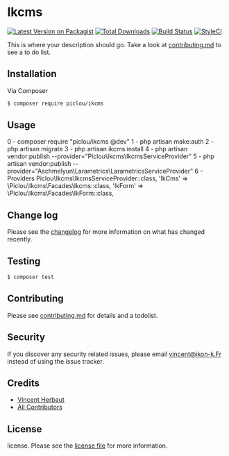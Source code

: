 # Ikcms

[![Latest Version on Packagist][ico-version]][link-packagist]
[![Total Downloads][ico-downloads]][link-downloads]
[![Build Status][ico-travis]][link-travis]
[![StyleCI][ico-styleci]][link-styleci]

This is where your description should go. Take a look at [contributing.md](contributing.md) to see a to do list.

## Installation

Via Composer

``` bash
$ composer require piclou/ikcms
```

## Usage

0 - composer require "piclou/ikcms @dev"
1 - php artisan make:auth
2 - php artisan migrate
3 - php artisan ikcms:install
4 - php artisan vendor:publish --provider="Piclou\Ikcms\IkcmsServiceProvider"
5 - php artisan vendor:publish --provider="Aschmelyun\Larametrics\LarametricsServiceProvider"
6 - Providers
Piclou\Ikcms\IkcmsServiceProvider::class,
'IkCms' => \Piclou\Ikcms\Facades\Ikcms::class,
'IkForm' => \Piclou\Ikcms\Facades\IkForm::class,

## Change log

Please see the [changelog](changelog.md) for more information on what has changed recently.

## Testing

``` bash
$ composer test
```

## Contributing

Please see [contributing.md](contributing.md) for details and a todolist.

## Security

If you discover any security related issues, please email vincent@ikon-k.Fr instead of using the issue tracker.

## Credits

- [Vincent Herbaut][link-author]
- [All Contributors][link-contributors]

## License

license. Please see the [license file](license.md) for more information.

[ico-version]: https://img.shields.io/packagist/v/piclou/ikcms.svg?style=flat-square
[ico-downloads]: https://img.shields.io/packagist/dt/piclou/ikcms.svg?style=flat-square
[ico-travis]: https://img.shields.io/travis/piclou/ikcms/master.svg?style=flat-square
[ico-styleci]: https://styleci.io/repos/12345678/shield

[link-packagist]: https://packagist.org/packages/piclou/ikcms
[link-downloads]: https://packagist.org/packages/piclou/ikcms
[link-travis]: https://travis-ci.org/piclou/ikcms
[link-styleci]: https://styleci.io/repos/12345678
[link-author]: https://github.com/piclou
[link-contributors]: ../../contributors]
